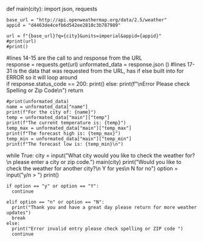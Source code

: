 def main(city):
    import json, requests
    
    base_url = "http://api.openweathermap.org/data/2.5/weather"
    appid = "d4463de4cefb6d542ee2810c3b787989"
    
    url = f"{base_url}?q={city}&units=imperial&appid={appid}"
    #print(url)
    #print()  
#lines 14-15 are the call to and response from the URL     
    response = requests.get(url)
    unformated_data = response.json ()
#lines 17-31 is the data that was requested from the URL, has if else built into for ERROR so it will loop around   
    if response.status_code == 200:
      print()
    else:
      print(f"\nError Please check Spelling or Zip Code\n")
      return
  
    #print(unformated_data)
    name = unformated_data["name"]
    print(f"For the city of: {name}")
    temp = unformated_data["main"]["temp"]
    print(f"The current temperature is: {temp}")
    temp_max = unformated_data["main"]["temp_max"]
    print(f"The forecast high is: {temp_max}")
    temp_min = unformated_data["main"]["temp_min"]
    print(f"The forecast low is: {temp_min}\n")
while True:
    city = input("What city would you like to check the weather for?\n please enter a city or zip code.")
    main(city)
    print("Would you like to check the weather for another city?\n Y for yes\n N for no")
    option = input("y/n > ")
    print()
      
    if option == "y" or option == "Y":
      continue
      
    elif option == "n" or option == "N":
      print("Thank you and have a great day please return for more weather updates")
      break
    else:
      print("Error invalid entry please check spelling or ZIP code ")
      continue
